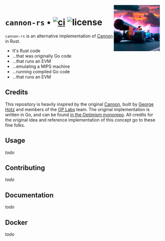 <img align="right" width="150" height="150" top="100" src="./assets/logo.png">

# `cannon-rs` • [![ci](https://github.com/clabby/cannon-rs/actions/workflows/ci.yaml/badge.svg?label=ci)](https://github.com/clabby/cannon-rs/actions/workflows/ci.yaml) ![license](https://img.shields.io/badge/License-MIT-green.svg?label=license)

`cannon-rs` is an alternative implementation of [Cannon][cannon] in Rust.

* It's Rust code
* ...that was originally Go code
* ...that runs an EVM
* ...emulating a MIPS machine
* ...running compiled Go code
* ...that runs an EVM

## Credits

This repository is heavily inspired by the original [Cannon][cannon], built by [George Hotz][geohot] and members of the [OP Labs][op-labs] team. The original implementation is written in Go, and can be found [in the Optimism monorepo][cannon]. All
credits for the original idea and reference implementation of this concept go to these fine folks.

## Usage

*todo*

## Contributing

*todo*

## Documentation

*todo*

## Docker

*todo*

[geohot]: https://github.com/geohot
[op-labs]: https://oplabs.co
[cannon]: https://github.com/ethereum-optimism/optimism/tree/develop/cannon
